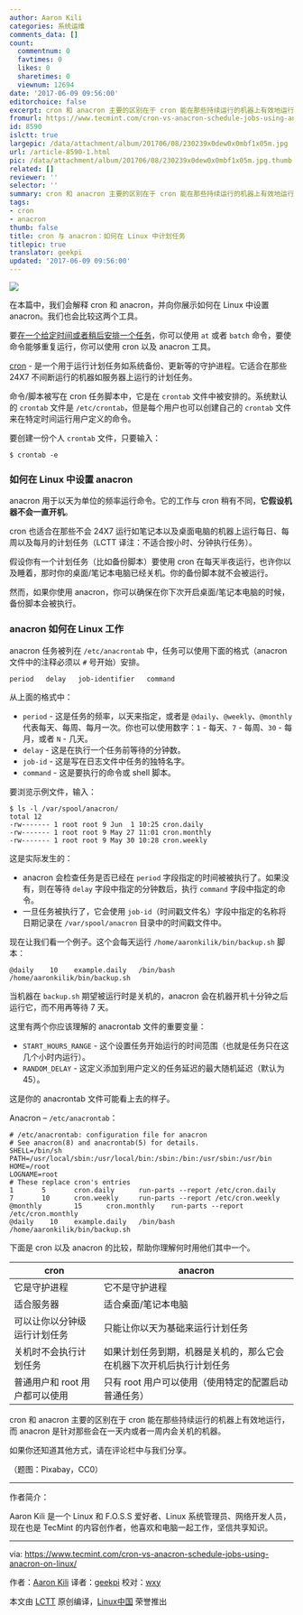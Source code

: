 ```yaml
---
author: Aaron Kili
categories: 系统运维
comments_data: []
count:
  commentnum: 0
  favtimes: 0
  likes: 0
  sharetimes: 0
  viewnum: 12694
date: '2017-06-09 09:56:00'
editorchoice: false
excerpt: cron 和 anacron 主要的区别在于 cron 能在那些持续运行的机器上有效地运行，而 anacron 是针对那些会在一天内或者一周内会关机的机器。
fromurl: https://www.tecmint.com/cron-vs-anacron-schedule-jobs-using-anacron-on-linux/
id: 8590
islctt: true
largepic: /data/attachment/album/201706/08/230239x0dew0x0mbf1x05m.jpg
url: /article-8590-1.html
pic: /data/attachment/album/201706/08/230239x0dew0x0mbf1x05m.jpg.thumb.jpg
related: []
reviewer: ''
selector: ''
summary: cron 和 anacron 主要的区别在于 cron 能在那些持续运行的机器上有效地运行，而 anacron 是针对那些会在一天内或者一周内会关机的机器。
tags:
- cron
- anacron
thumb: false
title: cron 与 anacron：如何在 Linux 中计划任务
titlepic: true
translator: geekpi
updated: '2017-06-09 09:56:00'
---
```


![](/data/attachment/album/201706/08/230239x0dew0x0mbf1x05m.jpg)


在本篇中，我们会解释 cron 和 anacron，并向你展示如何在 Linux 中设置 anacron。我们也会比较这两个工具。


要[在一个给定时间或者稍后安排一个任务](https://www.tecmint.com/linux-cron-alternative-at-command-to-schedule-tasks/)，你可以使用 `at` 或者 `batch` 命令，要使命令能够重复运行，你可以使用 cron 以及 anacron 工具。


[cron](https://www.tecmint.com/11-cron-scheduling-task-examples-in-linux/) - 是一个用于运行计划任务如系统备份、更新等的守护进程。它适合在那些 24X7 不间断运行的机器如服务器上运行的计划任务。


命令/脚本被写在 cron 任务脚本中，它是在 `crontab` 文件中被安排的。系统默认的 `crontab` 文件是 `/etc/crontab`，但是每个用户也可以创建自己的 `crontab` 文件来在特定时间运行用户定义的命令。


要创建一份个人 `crontab` 文件，只要输入：



```
$ crontab -e

```

### 如何在 Linux 中设置 anacron


anacron 用于以天为单位的频率运行命令。它的工作与 cron 稍有不同，**它假设机器不会一直开机**。


cron 也适合在那些不会 24X7 运行如笔记本以及桌面电脑的机器上运行每日、每周以及每月的计划任务（LCTT 译注：不适合按小时、分钟执行任务）。


假设你有一个计划任务（比如备份脚本）要使用 cron 在每天半夜运行，也许你以及睡着，那时你的桌面/笔记本电脑已经关机。你的备份脚本就不会被运行。


然而，如果你使用 anacron，你可以确保在你下次开启桌面/笔记本电脑的时候，备份脚本会被执行。


### anacron 如何在 Linux 工作


anacron 任务被列在 `/etc/anacrontab` 中，任务可以使用下面的格式（anacron 文件中的注释必须以 `#` 号开始）安排。



```
period   delay   job-identifier   command

```

从上面的格式中：


* `period` - 这是任务的频率，以天来指定，或者是 `@daily`、`@weekly`、`@monthly` 代表每天、每周、每月一次。你也可以使用数字：`1` - 每天、`7` - 每周、`30` - 每月，或者 `N` - 几天。
* `delay` - 这是在执行一个任务前等待的分钟数。
* `job-id` - 这是写在日志文件中任务的独特名字。
* `command` - 这是要执行的命令或 shell 脚本。


要浏览示例文件，输入：



```
$ ls -l /var/spool/anacron/
total 12
-rw------- 1 root root 9 Jun  1 10:25 cron.daily
-rw------- 1 root root 9 May 27 11:01 cron.monthly
-rw------- 1 root root 9 May 30 10:28 cron.weekly

```

这是实际发生的：


* anacron 会检查任务是否已经在 `period` 字段指定的时间被被执行了。如果没有，则在等待 `delay` 字段中指定的分钟数后，执行 `command` 字段中指定的命令。
* 一旦任务被执行了，它会使用 `job-id`（时间戳文件名）字段中指定的名称将日期记录在 `/var/spool/anacron` 目录中的时间戳文件中。


现在让我们看一个例子。这个会每天运行 `/home/aaronkilik/bin/backup.sh` 脚本：



```
@daily    10    example.daily   /bin/bash /home/aaronkilik/bin/backup.sh

```

当机器在 `backup.sh` 期望被运行时是关机的，anacron 会在机器开机十分钟之后运行它，而不用再等待 7 天。


这里有两个你应该理解的 anacrontab 文件的重要变量：


* `START_HOURS_RANGE` - 这个设置任务开始运行的时间范围（也就是任务只在这几个小时内运行）。
* `RANDOM_DELAY` - 这定义添加到用户定义的任务延迟的最大随机延迟（默认为 45）。


这是你的 anacrontab 文件可能看上去的样子。


Anacron – `/etc/anacrontab`：



```
# /etc/anacrontab: configuration file for anacron
# See anacron(8) and anacrontab(5) for details.
SHELL=/bin/sh
PATH=/usr/local/sbin:/usr/local/bin:/sbin:/bin:/usr/sbin:/usr/bin
HOME=/root
LOGNAME=root
# These replace cron's entries
1       5       cron.daily      run-parts --report /etc/cron.daily
7       10      cron.weekly     run-parts --report /etc/cron.weekly
@monthly        15      cron.monthly    run-parts --report /etc/cron.monthly
@daily    10    example.daily   /bin/bash /home/aaronkilik/bin/backup.sh                                                                      

```

下面是 cron 以及 anacron 的比较，帮助你理解何时用他们其中一个。




| cron | anacron |
| --- | --- |
| 它是守护进程 | 它不是守护进程 |
| 适合服务器 | 适合桌面/笔记本电脑 |
| 可以让你以分钟级运行计划任务 | 只能让你以天为基础来运行计划任务 |
| 关机时不会执行计划任务 | 如果计划任务到期，机器是关机的，那么它会在机器下次开机后执行计划任务 |
| 普通用户和 root 用户都可以使用 | 只有 root 用户可以使用（使用特定的配置启动普通任务） |


cron 和 anacron 主要的区别在于 cron 能在那些持续运行的机器上有效地运行，而 anacron 是针对那些会在一天内或者一周内会关机的机器。


如果你还知道其他方式，请在评论栏中与我们分享。


（题图：Pixabay，CC0）




---


作者简介：


Aaron Kili 是一个 Linux 和 F.O.S.S 爱好者、Linux 系统管理员、网络开发人员，现在也是 TecMint 的内容创作者，他喜欢和电脑一起工作，坚信共享知识。




---


via: <https://www.tecmint.com/cron-vs-anacron-schedule-jobs-using-anacron-on-linux/>


作者：[Aaron Kili](https://www.tecmint.com/author/aaronkili/) 译者：[geekpi](https://github.com/geekpi) 校对：[wxy](https://github.com/wxy)


本文由 [LCTT](https://github.com/LCTT/TranslateProject) 原创编译，[Linux中国](https://linux.cn/) 荣誉推出